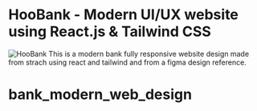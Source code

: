 # HooBank - Modern UI/UX website using React.js & Tailwind CSS

![HooBank](https://i.ibb.co/BK1Hn0x/Screenshot-2022-08-08-at-4-05-48-PM.png)
This is a modern bank fully responsive website design made from strach using react and tailwind and from a figma design reference.
# bank_modern_web_design
